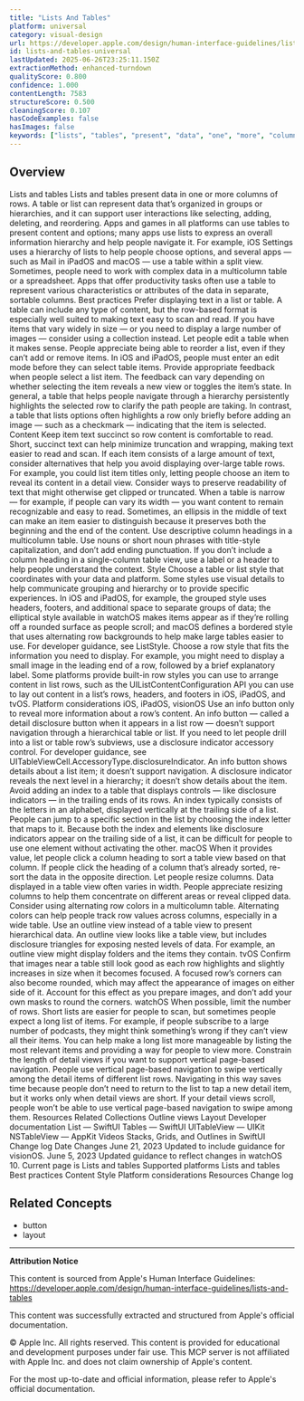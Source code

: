 ```yaml
---
title: "Lists And Tables"
platform: universal
category: visual-design
url: https://developer.apple.com/design/human-interface-guidelines/lists-and-tables
id: lists-and-tables-universal
lastUpdated: 2025-06-26T23:25:11.150Z
extractionMethod: enhanced-turndown
qualityScore: 0.800
confidence: 1.000
contentLength: 7583
structureScore: 0.500
cleaningScore: 0.107
hasCodeExamples: false
hasImages: false
keywords: ["lists", "tables", "present", "data", "one", "more", "columns", "rows", "table", "list"]
---
```

## Overview

Lists and tables Lists and tables present data in one or more columns of rows. A table or list can represent data that’s organized in groups or hierarchies, and it can support user interactions like selecting, adding, deleting, and reordering. Apps and games in all platforms can use tables to present content and options; many apps use lists to express an overall information hierarchy and help people navigate it. For example, iOS Settings uses a hierarchy of lists to help people choose options, and several apps — such as Mail in iPadOS and macOS — use a table within a split view. Sometimes, people need to work with complex data in a multicolumn table or a spreadsheet. Apps that offer productivity tasks often use a table to represent various characteristics or attributes of the data in separate, sortable columns. Best practices Prefer displaying text in a list or table. A table can include any type of content, but the row-based format is especially well suited to making text easy to scan and read. If you have items that vary widely in size — or you need to display a large number of images — consider using a collection instead. Let people edit a table when it makes sense. People appreciate being able to reorder a list, even if they can’t add or remove items. In iOS and iPadOS, people must enter an edit mode before they can select table items. Provide appropriate feedback when people select a list item. The feedback can vary depending on whether selecting the item reveals a new view or toggles the item’s state. In general, a table that helps people navigate through a hierarchy persistently highlights the selected row to clarify the path people are taking. In contrast, a table that lists options often highlights a row only briefly before adding an image — such as a checkmark — indicating that the item is selected. Content Keep item text succinct so row content is comfortable to read. Short, succinct text can help minimize truncation and wrapping, making text easier to read and scan. If each item consists of a large amount of text, consider alternatives that help you avoid displaying over-large table rows. For example, you could list item titles only, letting people choose an item to reveal its content in a detail view. Consider ways to preserve readability of text that might otherwise get clipped or truncated. When a table is narrow — for example, if people can vary its width — you want content to remain recognizable and easy to read. Sometimes, an ellipsis in the middle of text can make an item easier to distinguish because it preserves both the beginning and the end of the content. Use descriptive column headings in a multicolumn table. Use nouns or short noun phrases with title-style capitalization, and don’t add ending punctuation. If you don’t include a column heading in a single-column table view, use a label or a header to help people understand the context. Style Choose a table or list style that coordinates with your data and platform. Some styles use visual details to help communicate grouping and hierarchy or to provide specific experiences. In iOS and iPadOS, for example, the grouped style uses headers, footers, and additional space to separate groups of data; the elliptical style available in watchOS makes items appear as if they’re rolling off a rounded surface as people scroll; and macOS defines a bordered style that uses alternating row backgrounds to help make large tables easier to use. For developer guidance, see ListStyle. Choose a row style that fits the information you need to display. For example, you might need to display a small image in the leading end of a row, followed by a brief explanatory label. Some platforms provide built-in row styles you can use to arrange content in list rows, such as the UIListContentConfiguration API you can use to lay out content in a list’s rows, headers, and footers in iOS, iPadOS, and tvOS. Platform considerations iOS, iPadOS, visionOS Use an info button only to reveal more information about a row’s content. An info button — called a detail disclosure button when it appears in a list row — doesn’t support navigation through a hierarchical table or list. If you need to let people drill into a list or table row’s subviews, use a disclosure indicator accessory control. For developer guidance, see UITableViewCell.AccessoryType.disclosureIndicator. An info button shows details about a list item; it doesn’t support navigation. A disclosure indicator reveals the next level in a hierarchy; it doesn’t show details about the item. Avoid adding an index to a table that displays controls — like disclosure indicators — in the trailing ends of its rows. An index typically consists of the letters in an alphabet, displayed vertically at the trailing side of a list. People can jump to a specific section in the list by choosing the index letter that maps to it. Because both the index and elements like disclosure indicators appear on the trailing side of a list, it can be difficult for people to use one element without activating the other. macOS When it provides value, let people click a column heading to sort a table view based on that column. If people click the heading of a column that’s already sorted, re-sort the data in the opposite direction. Let people resize columns. Data displayed in a table view often varies in width. People appreciate resizing columns to help them concentrate on different areas or reveal clipped data. Consider using alternating row colors in a multicolumn table. Alternating colors can help people track row values across columns, especially in a wide table. Use an outline view instead of a table view to present hierarchical data. An outline view looks like a table view, but includes disclosure triangles for exposing nested levels of data. For example, an outline view might display folders and the items they contain. tvOS Confirm that images near a table still look good as each row highlights and slightly increases in size when it becomes focused. A focused row’s corners can also become rounded, which may affect the appearance of images on either side of it. Account for this effect as you prepare images, and don’t add your own masks to round the corners. watchOS When possible, limit the number of rows. Short lists are easier for people to scan, but sometimes people expect a long list of items. For example, if people subscribe to a large number of podcasts, they might think something’s wrong if they can’t view all their items. You can help make a long list more manageable by listing the most relevant items and providing a way for people to view more. Constrain the length of detail views if you want to support vertical page-based navigation. People use vertical page-based navigation to swipe vertically among the detail items of different list rows. Navigating in this way saves time because people don’t need to return to the list to tap a new detail item, but it works only when detail views are short. If your detail views scroll, people won’t be able to use vertical page-based navigation to swipe among them. Resources Related Collections Outline views Layout Developer documentation List — SwiftUI Tables — SwiftUI UITableView — UIKit NSTableView — AppKit Videos Stacks, Grids, and Outlines in SwiftUI Change log Date Changes June 21, 2023 Updated to include guidance for visionOS. June 5, 2023 Updated guidance to reflect changes in watchOS 10. Current page is Lists and tables Supported platforms Lists and tables Best practices Content Style Platform considerations Resources Change log

## Related Concepts

- button
- layout

---

**Attribution Notice**

This content is sourced from Apple's Human Interface Guidelines: https://developer.apple.com/design/human-interface-guidelines/lists-and-tables

This content was successfully extracted and structured from Apple's official documentation.

© Apple Inc. All rights reserved. This content is provided for educational and development purposes under fair use. This MCP server is not affiliated with Apple Inc. and does not claim ownership of Apple's content.

For the most up-to-date and official information, please refer to Apple's official documentation.
